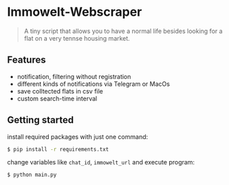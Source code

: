 # Immowelt-Webscraper

> A tiny script that allows you to have a normal life besides looking for a flat on a very tennse housing market. 

## Features 
- notification, filtering without registration 
- different kinds of notifications via Telegram or MacOs
- save colltected flats in csv file
- custom search-time interval

## Getting started
install required packages with just one command:

```sh
$ pip install -r requirements.txt
```

change variables like `chat_id`, `immowelt_url` and execute program:

```sh
$ python main.py
```
